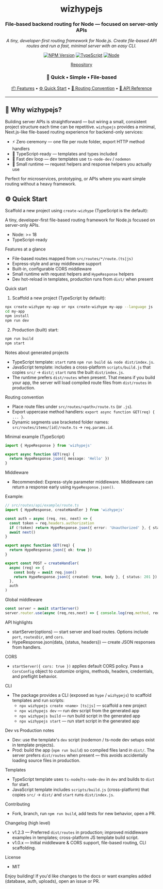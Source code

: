 <div align="center">

# wizhypejs

### File-based backend routing for Node — focused on server-only APIs

*A tiny, developer-first routing framework for Node.js. Create file-based API routes and run a fast, minimal server with an easy CLI.*

[![NPM Version](https://img.shields.io/npm/v/wizhypejs.svg)](https://www.npmjs.com/package/wizhypejs)
[![TypeScript](https://img.shields.io/badge/TypeScript-Ready-blue.svg)](https://www.typescriptlang.org/)
[![Node](https://img.shields.io/badge/Node-%3E%3D18-brightgreen.svg)](https://nodejs.org/)

[Repository](https://github.com/wizforge/wizhypejs)

### 🚀 Quick • Simple • File-based

[📦 Features](#-features) • [⚙️ Quick Start](#-quick-start) • [📁 Routing Convention](#-routing-convention) • [🧭 API Reference](#-api-reference)

</div>

---

## 🤔 Why wizhypejs?

Building server APIs is straightforward — but wiring a small, consistent project structure each time can be repetitive. `wizhypejs` provides a minimal, Next.js-like file-based routing experience for backend-only services:

- ⚡ Zero ceremony — one file per route folder, export HTTP method handlers
- 🧪 TypeScript-ready — templates and types included
- 🔁 Fast dev loop — dev templates use `ts-node-dev` / `nodemon`
- 🧩 Small runtime — request helpers and response helpers you actually use

Perfect for microservices, prototyping, or APIs where you want simple routing without a heavy framework.

## ⚙️ Quick Start

Scaffold a new project using `create-wizhype` (TypeScript is the default):


A tiny, developer-first file-based routing framework for Node.js focused on server-only APIs.

- Node: >= 18
- TypeScript-ready

Features at a glance
- File-based routes mapped from `src/routes/*/route.(ts|js)`
- Express-style and array middleware support
- Built-in, configurable CORS middleware
- Small runtime with request helpers and `HypeResponse` helpers
- Dev hot-reload in templates, production runs from `dist/` when present

Quick start
1. Scaffold a new project (TypeScript by default):

```bash
npx create-wizhype my-app or npx create-wizhype my-app --language js
cd my-app
npm install
npm run dev
```

2. Production (built) start:

```bash
npm run build
npm start
```

Notes about generated projects
- TypeScript template: `start` runs `npm run build && node dist/index.js`.
- JavaScript template: includes a cross-platform `scripts/build.js` that copies `src/` → `dist/`; `start` runs the built `dist/index.js`.
- The runtime prefers `dist/routes` when present. That means if you build your app, the server will load compiled route files from `dist/routes` in production.

Routing convention
- Place route files under `src/routes/<path>/route.ts` (or `.js`).
- Export uppercase method handlers: `export async function GET(req) { ... }`.
- Dynamic segments use bracketed folder names: `src/routes/items/[id]/route.ts` → `req.params.id`.

Minimal example (TypeScript)
```ts
import { HypeResponse } from 'wizhypejs'

export async function GET(req) {
  return HypeResponse.json({ message: 'Hello' })
}
```

Middleware
- Recommended: Express-style parameter middleware. Middleware can return a response early using `HypeResponse.json()`.

Example:
```ts
// src/routes/api/example/route.ts
import { HypeResponse, createHandler } from 'wizhypejs'

const auth = async (req, res, next) => {
  const token = req.headers.authorization
  if (!token) return HypeResponse.json({ error: 'Unauthorized' }, { status: 401 })
  await next()
}

export async function GET(req) {
  return HypeResponse.json({ ok: true })
}

export const POST = createHandler(
  async (req) => {
    const body = await req.json()
    return HypeResponse.json({ created: true, body }, { status: 201 })
  },
  auth
)
```

Global middleware
```ts
const server = await startServer()
server.router.use(async (req,res,next) => { console.log(req.method, req.url); await next() })
```

API highlights
- startServer(options) — start server and load routes. Options include `port`, `routesDir`, and `cors`.
- HypeResponse.json(data, {status, headers}) — create JSON responses from handlers.

CORS
- `startServer({ cors: true })` applies default CORS policy. Pass a `CorsConfig` object to customize origins, methods, headers, credentials, and preflight behavior.

CLI
- The package provides a CLI (exposed as `hype` / `wizhypejs`) to scaffold templates and run scripts:
  - `npx wizhypejs create <name> [ts|js]` — scaffold a new project
  - `npx wizhypejs dev` — run dev script from the generated app
  - `npx wizhypejs build` — run build script in the generated app
  - `npx wizhypejs start` — run start script in the generated app

Dev vs Production notes
- Dev: use the template's `dev` script (nodemon / ts-node dev setups exist in template projects).
- Prod: build the app (`npm run build`) so compiled files land in `dist/`. The server prefers `dist/routes` when present — this avoids accidentally loading source files in production.

Templates
- TypeScript template uses `ts-node`/`ts-node-dev` in `dev` and builds to `dist` for start.
- JavaScript template includes `scripts/build.js` (cross-platform) that copies `src/` → `dist/` and `start` runs `dist/index.js`.

Contributing
- Fork, branch, run `npm run build`, add tests for new behavior, open a PR.

Changelog (high level)
- v1.2.3 — Preferred `dist/routes` in production; improved middleware examples in templates; cross-platform JS template build script.
- v1.0.x — Initial middleware & CORS support, file-based routing, CLI scaffolding.

License
- MIT

Enjoy building! If you'd like changes to the docs or want examples added (database, auth, uploads), open an issue or PR.